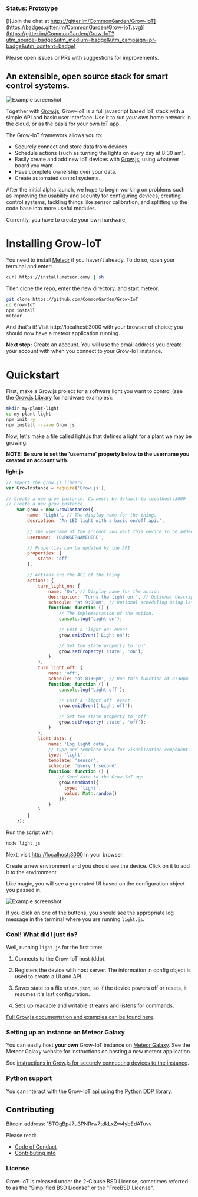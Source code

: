 ### Status: Prototype

[![Join the chat at https://gitter.im/CommonGarden/Grow-IoT](https://badges.gitter.im/CommonGarden/Grow-IoT.svg)](https://gitter.im/CommonGarden/Grow-IoT?utm_source=badge&utm_medium=badge&utm_campaign=pr-badge&utm_content=badge)

Please open issues or PRs with suggestions for improvements.

## An extensible, open source stack for smart control systems.

![Example screenshot](https://raw.githubusercontent.com/CommonGarden/Grow-IoT/master/public/example.png)

Together with [Grow.js](https://github.com/CommonGarden/Grow.js), Grow-IoT is a full javascript based IoT stack with a simple API and basic user interface. Use it to run *your own* home network in the cloud, or as the basis for your own IoT app.

The Grow-IoT framework allows you to:
* Securely connect and store data from devices
* Schedule actions (such as turning the lights on every day at 8:30 am).
* Easily create and add new IoT devices with [Grow.js](https://github.com/CommonGarden/Grow.js), using whatever board you want.
* Have complete ownership over your data.
* Create automated control systems.

After the initial alpha launch, we hope to begin working on problems such as improving the usability and security for configuring devices, creating control systems, tackling things like sensor calibration, and splitting up the code base into more useful modules.

Currently, you have to create your own hardware,

# Installing Grow-IoT

You need to install [Meteor](https://www.meteor.com/) if you haven't already. To do so, open your terminal and enter:
```bash
curl https://install.meteor.com/ | sh
```

Then clone the repo, enter the new directory, and start meteor.

```bash
git clone https://github.com/CommonGarden/Grow-IoT
cd Grow-IoT
npm install
meteor
```

And that's it! Visit http://localhost:3000 with your browser of choice; you should now have a meteor application running.

**Next step:** Create an account. You will use the email address you create your account with when you connect to your Grow-IoT instance.

# Quickstart

First, make a Grow.js project for a software light you want to control (see the [Grow.js Library](https://github.com/CommonGarden/Grow.js) for hardware examples):

```bash
mkdir my-plant-light
cd my-plant-light
npm init -y
npm install --save Grow.js
```

Now, let's make a file called light.js that defines a light for a plant we may be growing. 

**NOTE: Be sure to set the 'username' property below to the username you created an account with.**

**light.js**

```javascript
// Import the grow.js library.
var GrowInstance = require('Grow.js');

// Create a new grow instance. Connects by default to localhost:3000
// Create a new grow instance.
    var grow = new GrowInstance({
        name: 'Light', // The display name for the thing.
        desription: 'An LED light with a basic on/off api.',
        
        // The username of the account you want this device to be added to.
        username: 'YOURUSERNAMEHERE',

        // Properties can be updated by the API
        properties: {
            state: 'off'
        },

        // Actions are the API of the thing.
        actions: {
            turn_light_on: {
                name: 'On', // Display name for the action
                description: 'Turns the light on.', // Optional description
                schedule: 'at 9:00am', // Optional scheduling using later.js
                function: function () {
                    // The implementation of the action.
                    console.log('Light on');

                    // Emit a 'light on' event
                    grow.emitEvent('Light on');

                    // Set the state property to 'on'
                    grow.setProperty('state', 'on');
                }
            },
            turn_light_off: {
                name: 'off',
                schedule: 'at 8:30pm', // Run this function at 8:30pm
                function: function () {
                    console.log('Light off');

                    // Emit a 'light off' event
                    grow.emitEvent('Light off');

                    // Set the state property to 'off'
                    grow.setProperty('state', 'off');
                }
            },
            light_data: {
                name: 'Log light data',
                // type and template need for visualization component... HACK. 
                type: 'light',
                template: 'sensor',
                schedule: 'every 1 second',
                function: function () {
                    // Send data to the Grow-IoT app.
                    grow.sendData({
                      type: 'light',
                      value: Math.random()
                    });
                }
            }
        }
    });
```

Run the script with:

```bash
node light.js
```

Next, visit [http://localhost:3000](http://localhost:3000) in your browser.

Create a new environment and you should see the device. Click on it to add it to the environment.

Like magic, you will see a generated UI based on the configuration object you passed in.

![Example screenshot](https://raw.githubusercontent.com/CommonGarden/Grow-IoT/master/public/example.png)

If you click on one of the buttons, you should see the appropriate log message in the terminal where you are running `light.js`.

### Cool! What did I just do?

Well, running `light.js` for the first time:

1. Connects to the Grow-IoT host (ddp).

2. Registers the device with host server. The information in config object is used to create a UI and API.

3. Saves state to a file `state.json`, so if the device powers off or resets, it resumes it's last configuration.

4. Sets up readable and writable streams and listens for commands.

[Full Grow.js documentation and examples can be found here](http://commongarden.github.io/Grow.js/docs/).

### Setting up an instance on Meteor Galaxy

You can easily host **your own** Grow-IoT instance on [Meteor Galaxy](https://galaxy.meteor.com/). See the Meteor Galaxy website for instructions on hosting a new meteor application.

See [instructions in Grow.js for securely connecting devices to the instance](https://github.com/CommonGarden/grow.js).

### Python support
You can interact with the Grow-IoT api using the [Python DDP library](https://github.com/hharnisc/python-ddp).

## Contributing

Bitcoin address: 15TQgBpJ7u3PNRrw7tdkLxZw4ybEdATuvv

Please read:
* [Code of Conduct](https://github.com/CommonGarden/Organization/blob/master/code-of-conduct.md)
* [Contributing info](https://github.com/CommonGarden/Organization/blob/master/contributing.md)

### License
Grow-IoT is released under the 2-Clause BSD License, sometimes referred to as the "Simplified BSD License" or the "FreeBSD License". 
